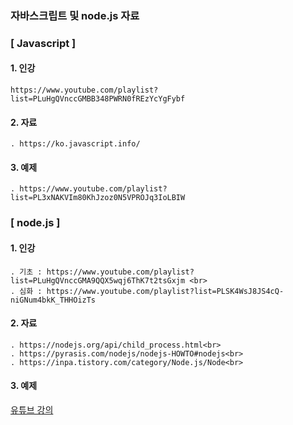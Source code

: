 ### 자바스크립트 및 node.js 자료
### [ Javascript ]
#### 1. 인강
	https://www.youtube.com/playlist?list=PLuHgQVnccGMBB348PWRN0fREzYcYgFybf
 
 
#### 2. 자료
	. https://ko.javascript.info/

#### 3. 예제
	. https://www.youtube.com/playlist?list=PL3xNAKVIm80KhJzoz0N5VPROJq3IoLBIW


### [ node.js ]
#### 1. 인강<br>
	. 기초 : https://www.youtube.com/playlist?list=PLuHgQVnccGMA9QQX5wqj6ThK7t2tsGxjm <br>
	. 심화 : https://www.youtube.com/playlist?list=PLSK4WsJ8JS4cQ-niGNum4bkK_THHOizTs

#### 2. 자료<br>
	. https://nodejs.org/api/child_process.html<br>
	. https://pyrasis.com/nodejs/nodejs-HOWTO#nodejs<br>
	. https://inpa.tistory.com/category/Node.js/Node<br>

#### 3. 예제<br>
[유튜브 강의](https://www.youtube.com/watch?v=6ibgkLecfe4&list=PLgaq5_GfIEnDMq3Z6CfwmUhe_OTPz1U7M)
